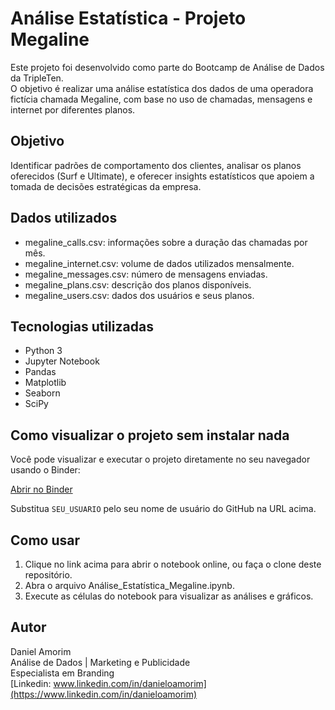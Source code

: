 # Análise Estatística - Projeto Megaline

Este projeto foi desenvolvido como parte do Bootcamp de Análise de Dados da TripleTen.  
O objetivo é realizar uma análise estatística dos dados de uma operadora fictícia chamada Megaline, com base no uso de chamadas, mensagens e internet por diferentes planos.

## Objetivo

Identificar padrões de comportamento dos clientes, analisar os planos oferecidos (Surf e Ultimate), e oferecer insights estatísticos que apoiem a tomada de decisões estratégicas da empresa.

## Dados utilizados

- megaline_calls.csv: informações sobre a duração das chamadas por mês.
- megaline_internet.csv: volume de dados utilizados mensalmente.
- megaline_messages.csv: número de mensagens enviadas.
- megaline_plans.csv: descrição dos planos disponíveis.
- megaline_users.csv: dados dos usuários e seus planos.

## Tecnologias utilizadas

- Python 3
- Jupyter Notebook
- Pandas
- Matplotlib
- Seaborn
- SciPy

## Como visualizar o projeto sem instalar nada

Você pode visualizar e executar o projeto diretamente no seu navegador usando o Binder:

[Abrir no Binder](https://mybinder.org/v2/gh/daniel-o-amorim/megaline-analise-estatistica/main?filepath=Análise_Estatística_Megaline.ipynb)

Substitua `SEU_USUARIO` pelo seu nome de usuário do GitHub na URL acima.

## Como usar

1. Clique no link acima para abrir o notebook online, ou faça o clone deste repositório.
2. Abra o arquivo Análise_Estatística_Megaline.ipynb.
3. Execute as células do notebook para visualizar as análises e gráficos.

## Autor

Daniel Amorim  
Análise de Dados | Marketing e Publicidade  
Especialista em Branding  
[Linkedin: www.linkedin.com/in/danieloamorim](https://www.linkedin.com/in/danieloamorim)